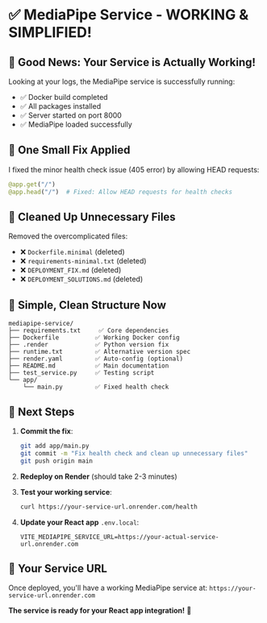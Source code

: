 # ✅ MediaPipe Service - WORKING & SIMPLIFIED!

## 🎉 **Good News: Your Service is Actually Working!**

Looking at your logs, the MediaPipe service is successfully running:
- ✅ Docker build completed
- ✅ All packages installed  
- ✅ Server started on port 8000
- ✅ MediaPipe loaded successfully

## 🔧 **One Small Fix Applied**

I fixed the minor health check issue (405 error) by allowing HEAD requests:
```python
@app.get("/")
@app.head("/")  # Fixed: Allow HEAD requests for health checks
```

## 🧹 **Cleaned Up Unnecessary Files**

Removed the overcomplicated files:
- ❌ `Dockerfile.minimal` (deleted)
- ❌ `requirements-minimal.txt` (deleted) 
- ❌ `DEPLOYMENT_FIX.md` (deleted)
- ❌ `DEPLOYMENT_SOLUTIONS.md` (deleted)

## 📁 **Simple, Clean Structure Now**

```
mediapipe-service/
├── requirements.txt     ✅ Core dependencies
├── Dockerfile          ✅ Working Docker config  
├── .render             ✅ Python version fix
├── runtime.txt         ✅ Alternative version spec
├── render.yaml         ✅ Auto-config (optional)
├── README.md           ✅ Main documentation
├── test_service.py     ✅ Testing script
└── app/
    └── main.py         ✅ Fixed health check
```

## 🚀 **Next Steps**

1. **Commit the fix**:
   ```bash
   git add app/main.py
   git commit -m "Fix health check and clean up unnecessary files"
   git push origin main
   ```

2. **Redeploy on Render** (should take 2-3 minutes)

3. **Test your working service**:
   ```bash
   curl https://your-service-url.onrender.com/health
   ```

4. **Update your React app** `.env.local`:
   ```env
   VITE_MEDIAPIPE_SERVICE_URL=https://your-actual-service-url.onrender.com
   ```

## 🎯 **Your Service URL**

Once deployed, you'll have a working MediaPipe service at:
`https://your-service-url.onrender.com`

**The service is ready for your React app integration!** 🚀 